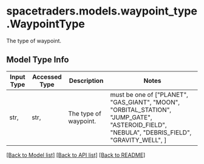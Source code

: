 # spacetraders.models.waypoint_type.WaypointType

The type of waypoint.

## Model Type Info
Input Type | Accessed Type | Description | Notes
------------ | ------------- | ------------- | -------------
str,  | str,  | The type of waypoint. | must be one of ["PLANET", "GAS_GIANT", "MOON", "ORBITAL_STATION", "JUMP_GATE", "ASTEROID_FIELD", "NEBULA", "DEBRIS_FIELD", "GRAVITY_WELL", ] 

[[Back to Model list]](../../README.md#documentation-for-models) [[Back to API list]](../../README.md#documentation-for-api-endpoints) [[Back to README]](../../README.md)

